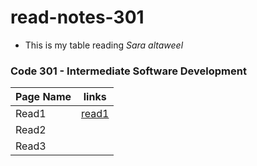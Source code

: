 # read-notes-301

- This is my table reading 
 *Sara altaweel*

### Code 301 - Intermediate Software Development

| Page Name | links |
|-----------|-------|
| Read1     |[read1](https://saraaltaweel.github.io/read-notes-301/read1)|
| Read2     |       |
| Read3     |       |

